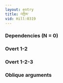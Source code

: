 ```yaml
---
layout: entry
title: འགྲིམ་
vid: Hill:0319
---
```

### Dependencies (N = 0)


### Overt 1-2


### Overt 1-2-3


### Oblique arguments
